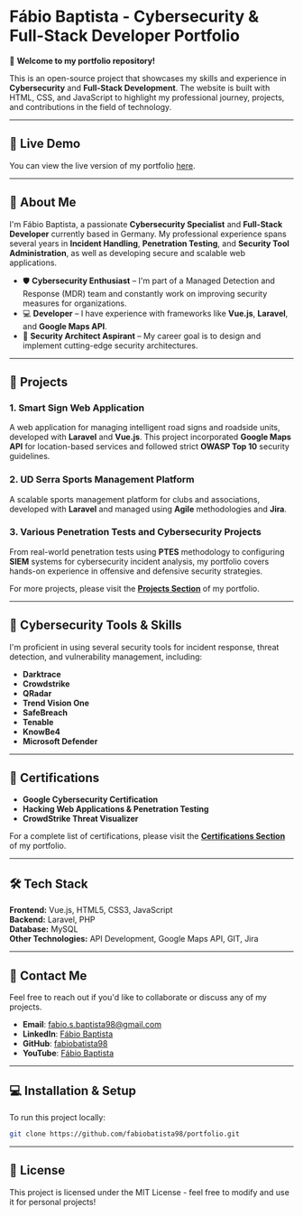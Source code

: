 # Fábio Baptista - Cybersecurity & Full-Stack Developer Portfolio

👋 **Welcome to my portfolio repository!**

This is an open-source project that showcases my skills and experience in **Cybersecurity** and **Full-Stack Development**. The website is built with HTML, CSS, and JavaScript to highlight my professional journey, projects, and contributions in the field of technology.

---

## 🚀 **Live Demo**

You can view the live version of my portfolio [here](https://fabiobatista98.github.io/).

---

## 📜 **About Me**

I'm Fábio Baptista, a passionate **Cybersecurity Specialist** and **Full-Stack Developer** currently based in Germany. My professional experience spans several years in **Incident Handling**, **Penetration Testing**, and **Security Tool Administration**, as well as developing secure and scalable web applications.

- 🛡️ **Cybersecurity Enthusiast** – I'm part of a Managed Detection and Response (MDR) team and constantly work on improving security measures for organizations.
- 💻 **Developer** – I have experience with frameworks like **Vue.js**, **Laravel**, and **Google Maps API**.
- 🎯 **Security Architect Aspirant** – My career goal is to design and implement cutting-edge security architectures.

---

## 📂 **Projects**

### 1. **Smart Sign Web Application**
A web application for managing intelligent road signs and roadside units, developed with **Laravel** and **Vue.js**. This project incorporated **Google Maps API** for location-based services and followed strict **OWASP Top 10** security guidelines.

### 2. **UD Serra Sports Management Platform**
A scalable sports management platform for clubs and associations, developed with **Laravel** and managed using **Agile** methodologies and **Jira**.

### 3. **Various Penetration Tests and Cybersecurity Projects**
From real-world penetration tests using **PTES** methodology to configuring **SIEM** systems for cybersecurity incident analysis, my portfolio covers hands-on experience in offensive and defensive security strategies.

For more projects, please visit the **[Projects Section](https://fabiobatista98.github.io/)** of my portfolio.

---

## 🔐 **Cybersecurity Tools & Skills**

I'm proficient in using several security tools for incident response, threat detection, and vulnerability management, including:
- **Darktrace**
- **Crowdstrike**
- **QRadar**
- **Trend Vision One**
- **SafeBreach**
- **Tenable**
- **KnowBe4**
- **Microsoft Defender**

---

## 📜 **Certifications**

- **Google Cybersecurity Certification**
- **Hacking Web Applications & Penetration Testing**
- **CrowdStrike Threat Visualizer**

For a complete list of certifications, please visit the **[Certifications Section](https://fabiobatista98.github.io/)** of my portfolio.

---

## 🛠️ **Tech Stack**

**Frontend:** Vue.js, HTML5, CSS3, JavaScript  
**Backend:** Laravel, PHP  
**Database:** MySQL  
**Other Technologies:** API Development, Google Maps API, GIT, Jira

---

## 🤝 **Contact Me**

Feel free to reach out if you'd like to collaborate or discuss any of my projects.

- **Email**: [fabio.s.baptista98@gmail.com](mailto:fabio.s.baptista98@gmail.com)
- **LinkedIn**: [Fábio Baptista](https://www.linkedin.com/in/fabio-baptista-cybersecurity/)
- **GitHub**: [fabiobatista98](https://github.com/fabiobatista98)
- **YouTube**: [Fábio Baptista](https://www.youtube.com/@fabiobaptista241)

---

## 💻 **Installation & Setup**

To run this project locally:
```bash
git clone https://github.com/fabiobatista98/portfolio.git
```

---

## 📝 **License**
This project is licensed under the MIT License - feel free to modify and use it for personal projects!